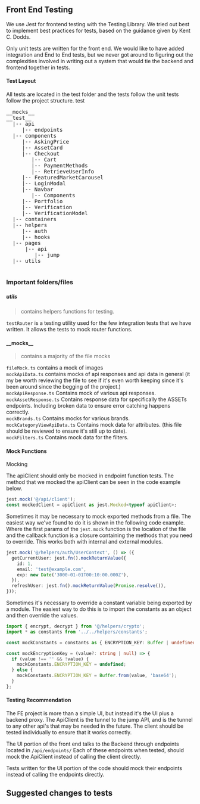 ## Front End Testing

We use Jest for frontend testing with the Testing Library. We tried out best to implement best practices for tests, based on the guidance given by Kent C. Dodds.

Only unit tests are written for the front end. We would like to have added integration and End to End tests, but we never got around to figuring out the complexities involved in writing out a system that would tie the backend and frontend together in tests.

#### Test Layout

All tests are located in the test folder and the tests follow the unit tests follow the project structure.
test

<pre>
__mocks__
__test__
  |-- api
     |-- endpoints
  |-- components
     |-- AskingPrice
     |-- AssetCard
     |-- Checkout
        |-- Cart
        |-- PaymentMethods
        |-- RetrieveUserInfo
     |-- FeaturedMarketCarousel
     |-- LoginModal
     |-- Navbar
        |-- Components
     |-- Portfolio
     |-- Verification
     |-- VerificationModel
  |-- containers
  |-- helpers
     |-- auth
     |-- hooks
  |-- pages
      |-- api
         |-- jump
  |-- utils

</pre>

### Important folders/files

##### utils

> contains helpers functions for testing.

`testRouter` is a testing utility used for the few integration tests that we have written. It allows the tests to mock router functions.

#### \_\_mocks\_\_

> contains a majority of the file mocks

`fileMock.ts` contains a mock of images  
`mockApiData.ts` contains mocks of api responses and api data in general (it my be worth reviewing the file to see if it's even worth keeping since it's been around since the begging of the project.)  
`mockApiResponse.ts` Contains mock of various api responses.  
`mockAssetResponse.ts` Contains response data for specifically the ASSETs endpoints. Including broken data to ensure error catching happens correctly.  
`mockBrands.ts` Contains mocks for various brands.  
`mockCategoryViewApiData.ts` Contains mock data for attributes. (this file should be reviewed to ensure it's still up to date).  
`mockFilters.ts` Contains mock data for the filters.

#### Mock Functions

Mocking

The apiClient should only be mocked in endpoint function tests. The method that we mocked the apiClient can be seen in the code example below.

```typescript
jest.mock('@/api/client');
const mockedClient = apiClient as jest.Mocked<typeof apiClient>;
```

Sometimes it may be necessary to mock exported methods from a file. The easiest way we've found to do it is shown in the following code example. Where the first params of the `jest.mock` function is the location of the file and the callback function is a closure containing the methods that you need to override. This works both with internal and external modules.

```typescript
jest.mock('@/helpers/auth/UserContext', () => ({
  getCurrentUser: jest.fn().mockReturnValue({
    id: 1,
    email: 'test@example.com',
    exp: new Date('3000-01-01T00:10:00.000Z'),
  }),
  refreshUser: jest.fn().mockReturnValue(Promise.resolve()),
}));
```

Sometimes it's necessary to override a constant variable being exported by a module. The easiest way to do this is to import the constants as an object and then override the values.

```typescript
import { encrypt, decrypt } from '@/helpers/crypto';
import * as constants from '../../helpers/constants';

const mockConstants = constants as { ENCRYPTION_KEY: Buffer | undefined };

const mockEncryptionKey = (value?: string | null) => {
  if (value !== '' && !value) {
    mockConstants.ENCRYPTION_KEY = undefined;
  } else {
    mockConstants.ENCRYPTION_KEY = Buffer.from(value, 'base64');
  }
};
```

#### Testing Recommendation

The FE project is more than a simple UI, but instead it's the UI plus a backend proxy. The ApiClient is the tunnel to the jump API, and is the tunnel to any other api's that may be needed in the future. The client should be tested individually to ensure that it works correctly.

The UI portion of the front end talks to the Backend through endpoints located in `/api/endpoints/` Each of these endpoints when tested, should mock the ApiClient instead of calling the client directly.

Tests written for the UI portion of the code should mock their endpoints instead of calling the endpoints directly.

## Suggested changes to tests
